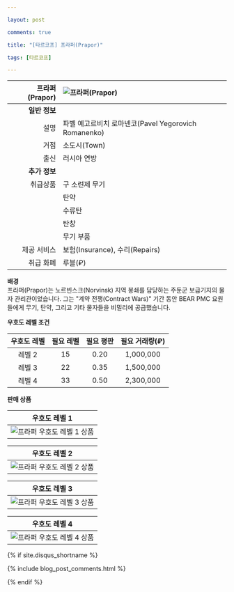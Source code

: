 ```yaml
---

layout: post

comments: true

title: "[타르코프] 프라퍼(Prapor)"

tags: [타르코프]

---
```


|프라퍼(Prapor)|![프라퍼(Prapor)](/assets/image/tarkov/NPC/PraporFullRes.jpg)|
|--:|:--|
|**일반 정보**|
|설명|파벨 예고르비치 로마넨코(Pavel Yegorovich Romanenko)|
|거점|소도시(Town)|
|출신|러시아 연방|
|**추가 정보**|
|취급상품|구 소련제 무기|
||탄약|
||수류탄|
||탄창|
||무기 부품|
|제공 서비스|보험(Insurance), 수리(Repairs)|
|취급 화폐|루블(₽)|

**배경**  
프라퍼(Prapor)는 노르빈스크(Norvinsk) 지역 봉쇄를 담당하는 주둔군 보급기지의 물자 관리관이었습니다. 그는 "계약 전쟁(Contract Wars)" 기간 동안 BEAR PMC 요원들에게 무기, 탄약, 그리고 기타 물자들을 비밀리에 공급했습니다.

**우호도 레벨 조건**

|우호도 레벨|필요 레벨|필요 평판|필요 거래량(₽)|
|:--:|:--:|:--:|:--:|
|레벨 2|15|0.20|1,000,000|
|레벨 3|22|0.35|1,500,000|
|레벨 4|33|0.50|2,300,000|

**판매 상품**

|우호도 레벨 1|
|:--:|
|![프라퍼 우호도 레벨 1 상품](/assets/image/tarkov/material/Prapor1Stock.png)|

|우호도 레벨 2|
|:--:|
|![프라퍼 우호도 레벨 2 상품](/assets/image/tarkov/material/Prapor2Stock.png)|

|우호도 레벨 3|
|:--:|
|![프라퍼 우호도 레벨 3 상품](/assets/image/tarkov/material/Prapor3Stock.png)|

|우호도 레벨 4|
|:--:|
|![프라퍼 우호도 레벨 4 상품](/assets/image/tarkov/material/Prapor4Stock.png)|

{% if site.disqus_shortname %}

<div class="comments">

  {% include blog_post_comments.html %}

</div>

{% endif %}



<div id="disqus_thread"></div>